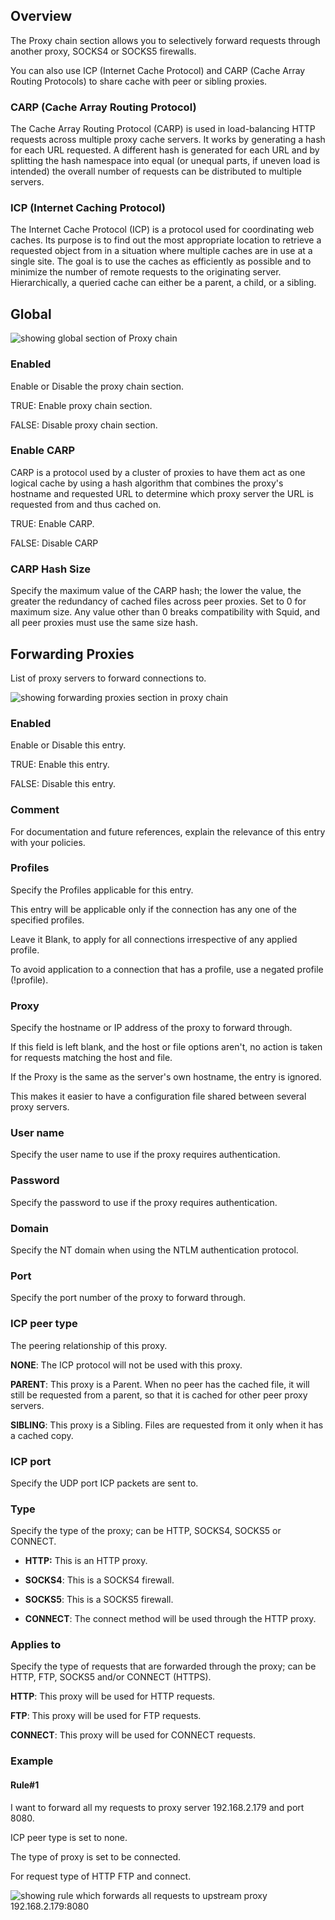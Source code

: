 ## Overview

The Proxy chain section allows you to selectively forward requests through another proxy, SOCKS4 or SOCKS5 firewalls.

You can also use ICP (Internet Cache Protocol) and CARP (Cache Array Routing Protocols) to share cache with peer or sibling proxies.

### CARP (Cache Array Routing Protocol)

The Cache Array Routing Protocol (CARP) is used in load-balancing HTTP requests across multiple proxy cache servers. It works by generating a hash for each URL requested. A different hash is generated for each URL and by splitting the hash namespace into equal (or unequal parts, if uneven load is intended) the overall number of requests can be distributed to multiple servers.

### ICP (Internet Caching Protocol)

The Internet Cache Protocol (ICP) is a protocol used for coordinating web caches. Its purpose is to find out the most appropriate location to retrieve a requested object from in a situation where multiple caches are in use at a single site. The goal is to use the caches as efficiently as possible and to minimize the number of remote requests to the originating server. Hierarchically, a queried cache can either be a parent, a child, or a sibling.

## Global

![showing global section of Proxy chain](/img/Configure/Application_Setup/Proxy_chain/image1.webp)

### Enabled

Enable or Disable the proxy chain section.

TRUE: Enable proxy chain section.

FALSE: Disable proxy chain section.

### Enable CARP

CARP is a protocol used by a cluster of proxies to have them act as one logical cache by using a hash algorithm that combines the proxy's hostname and requested URL to determine which proxy server the URL is requested from and thus cached on.

TRUE: Enable CARP.

FALSE: Disable CARP

### CARP Hash Size

Specify the maximum value of the CARP hash; the lower the value, the greater the redundancy of cached files across peer proxies. Set to 0 for maximum size. Any value other than 0 breaks compatibility with Squid, and all peer proxies must use the same size hash.

## Forwarding Proxies

List of proxy servers to forward connections to.

![showing forwarding proxies section in proxy chain](/img/Configure/Application_Setup/Proxy_chain/image2.webp)

### Enabled

Enable or Disable this entry.

TRUE: Enable this entry.

FALSE: Disable this entry.

### Comment

For documentation and future references, explain the relevance of this entry with your policies.

### Profiles

Specify the Profiles applicable for this entry.

This entry will be applicable only if the connection has any one of the specified profiles.

Leave it Blank, to apply for all connections irrespective of any applied profile.

To avoid application to a connection that has a profile, use a negated profile (!profile).

### Proxy

Specify the hostname or IP address of the proxy to forward through.

If this field is left blank, and the host or file options aren't, no action is taken for requests matching the host and file.

If the Proxy is the same as the server's own hostname, the entry is ignored.

This makes it easier to have a configuration file shared between several proxy servers.

### User name

Specify the user name to use if the proxy requires authentication.

### Password

Specify the password to use if the proxy requires authentication.

### Domain

Specify the NT domain when using the NTLM authentication protocol.

### Port

Specify the port number of the proxy to forward through.

### ICP peer type

The peering relationship of this proxy.

**NONE**: The ICP protocol will not be used with this proxy.

**PARENT**: This proxy is a Parent. When no peer has the cached file, it will still be requested from a parent, so that it is cached for other peer proxy servers.

**SIBLING**: This proxy is a Sibling. Files are requested from it only when it has a cached copy.

### ICP port

Specify the UDP port ICP packets are sent to.

### Type

Specify the type of the proxy; can be HTTP, SOCKS4, SOCKS5 or CONNECT.

-   **HTTP:** This is an HTTP proxy.

-   **SOCKS4**: This is a SOCKS4 firewall.

-   **SOCKS5**: This is a SOCKS5 firewall.

-   **CONNECT**: The connect method will be used through the HTTP proxy.

### Applies to

Specify the type of requests that are forwarded through the proxy; can be HTTP, FTP, SOCKS5 and/or CONNECT (HTTPS).

**HTTP**: This proxy will be used for HTTP requests.

**FTP**: This proxy will be used for FTP requests.

**CONNECT**: This proxy will be used for CONNECT requests.

### Example

#### Rule#1

I want to forward all my requests to proxy server 192.168.2.179 and port 8080.

ICP peer type is set to none.

The type of proxy is set to be connected.

For request type of HTTP FTP and connect.

![showing rule which forwards all requests to upstream proxy 192.168.2.179:8080](/img/Configure/Application_Setup/Proxy_chain/image3.webp)
